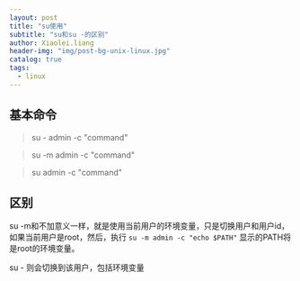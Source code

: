 ```yaml
---
layout: post
title: "su使用"
subtitle: "su和su -的区别"
author: Xiaolei.liang
header-img: "img/post-bg-unix-linux.jpg"
catalog: true
tags:
  - linux
---
```


## 基本命令
> su - admin -c "command"

> su -m admin -c "command"

> su admin -c "command"

## 区别

su -m和不加意义一样，就是使用当前用户的环境变量，只是切换用户和用户id，如果当前用户是root，然后，执行 `su -m admin -c "echo $PATH"` 显示的PATH将是root的环境变量。

su - 则会切换到该用户，包括环境变量